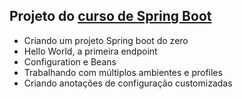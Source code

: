## Projeto do [curso de Spring Boot](https://www.udemy.com/course/spring-boot-expert)

- Criando um projeto Spring boot do zero
- Hello World, a primeira endpoint
- Configuration e Beans
- Trabalhando com múltiplos ambientes e profiles
- Criando anotações de configuração customizadas 